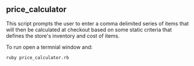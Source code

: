 ## price_calculator

This script prompts the user to enter a comma delimited series of items that will then be calculated at checkout based on some static criteria that defines the store's inventory and cost of items.

To run open a termnial window and:

```
ruby price_calculator.rb
```

